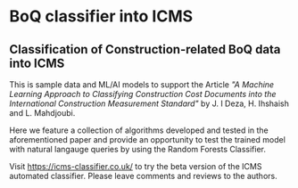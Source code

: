 # BoQ classifier into ICMS

## Classification of Construction-related BoQ data into ICMS 

This is sample data and ML/AI models to support the Article *"A Machine Learning Approach to Classifying Construction Cost Documents into the International Construction Measurement Standard"* by J. I Deza, H. Ihshaish and L. Mahdjoubi. 

Here we feature a collection of algorithms developed and tested in the aforementioned paper and provide an opportunity to test the trained model with natural langauge queries by using the Random Forests Classifier. 


Visit https://icms-classifier.co.uk/ to try the beta version of the ICMS automated classifier. Please leave comments and reviews to the authors. 
